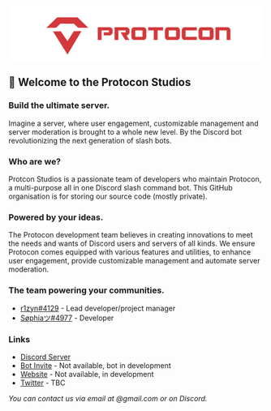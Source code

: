<p align="center">
    <a href="https://github.com/OfficialProtocon">
        <img src="https://github.com/OfficialProtocon/.github/blob/main/profile/banner.png" alt="Protocon banner" align="center" />
    </a>
</p>

## 👋 Welcome to the Protocon Studios
### Build the ultimate server.
Imagine a server, where user engagement, customizable management and server moderation is brought to a whole new level. By the Discord bot revolutionizing the next generation of slash bots.

### Who are we?
Protcon Studios is a passionate team of developers who maintain Protocon, a multi-purpose all in one Discord slash command bot. This GitHub organisation is for storing our source code (mostly private).

### Powered by your ideas.
The Protocon development team believes in creating innovations to meet the needs and wants of Discord users and servers of all kinds. We ensure Protocon comes equipped with various features and utilities, to enhance user engagement, provide customizable management and automate server moderation. 

### The team powering your communities.
* [r1zyn#4129](https://github.com/r1zyn) - Lead developer/project manager
* [Søphiaツ#4977](https://github.com/Monsophia) - Developer

### Links
* [Discord Server](https://discord.gg/XXbXURg9zY)
* [Bot Invite]() - Not available, bot in development
* [Website]() - Not available, in development
* [Twitter]() - TBC

*You can contact us via email at <email>@gmail.com or on Discord.*
